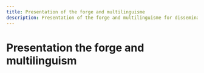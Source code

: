 ```yaml
---
title: Presentation of the forge and multilinguisme
description: Presentation of the forge and multilinguisme for dissemination
---
```

# Presentation the forge and multilinguism